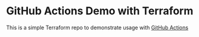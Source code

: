 # GitHub Actions Demo with Terraform
This is a simple Terraform repo to demonstrate usage with [GitHub Actions](https://github.com/features/actions)
